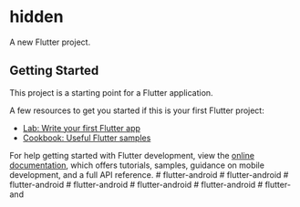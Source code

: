 # hidden

A new Flutter project.

## Getting Started

This project is a starting point for a Flutter application.

A few resources to get you started if this is your first Flutter project:

- [Lab: Write your first Flutter app](https://docs.flutter.dev/get-started/codelab)
- [Cookbook: Useful Flutter samples](https://docs.flutter.dev/cookbook)

For help getting started with Flutter development, view the
[online documentation](https://docs.flutter.dev/), which offers tutorials,
samples, guidance on mobile development, and a full API reference.
#   f l u t t e r - a n d r o i d  
 #   f l u t t e r - a n d r o i d  
 #   f l u t t e r - a n d r o i d  
 #   f l u t t e r - a n d r o i d  
 #   f l u t t e r - a n d r o i d  
 #   f l u t t e r - a n d r o i d  
 #   f l u t t e r - a n d  
 